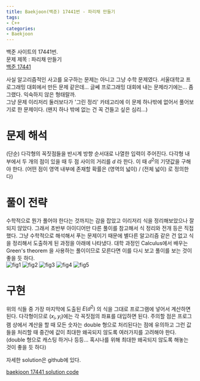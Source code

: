 ```yaml
---
title: Baekjoon(백준) 17441번 - 파리채 만들기
tags:
- C++
categories:
- Baekjoon
---
```


백준 사이트의 17441번.  
문제 제목 : 파리채 만들기  
[백준 17441](https://www.acmicpc.net/problem/17441)  
  
	
사실 알고리즘적인 사고를 요구하는 문제는 아니고 그냥 수학 문제였다. 서울대학교 프로그래밍 대회에서 만든 문제 같은데... 글쎄 프로그래밍 대회에 내는 문제라기에는... 좀 그랬다. 익숙하지 않은 형태랄까.  
그냥 문제 이리저리 둘러보다가 '그린 정리' 카테고리에 이 문제 하나밖에 없어서 풀어보기로 한 문제이다. (왠지 하나 밖에 없는 건 꼭 건들고 싶은 심리...)
# 문제 해석
(단순) 다각형의 꼭짓점들을 반시계 방향 순서대로 나열한 입력이 주어진다. 다각형 내부에서 두 개의 점이 있을 때 두 점 사이의 거리를 $d$ 라 한다. 이 때 $d^2$의 기댓값을 구해야 한다. (어떤 점이 영역 내부에 존재할 확률은 (영역의 넓이) / (전체 넓이) 로 정의한다)
# 풀이 전략 
수학적으로 뭔가 풀어야 한다는 것까지는 감을 잡았고 이리저리 식을 정리해보았으나 잘 되지 않았다. 그래서 초반부 아이디어만 다른 풀이를 참고해서 식 정리와 전개 등은 직접 했다. 그냥 수학적으로 해석해서 푸는 문제이기 때문에 별다른 알고리즘 같은 건 없고 식을 정리해서 도출하게 된 과정을 아래에 나타냈다. 대학 과정인 Calculus에서 배우는 Green's theorem 을 사용하는 풀이이므로 모른다면 이를 다시 보고 풀이를 보는 것이 좋을 듯 하다.  
![fig1](https://user-images.githubusercontent.com/83265598/151318793-7feea2dd-8e0b-4885-946c-aa134a55fdf0.jpeg)
![fig2](https://user-images.githubusercontent.com/83265598/151318807-9b25574e-b182-4f59-8ac9-7ee2f84e7f22.jpeg)
![fig3](https://user-images.githubusercontent.com/83265598/151318818-1600c513-f8b9-4e93-aa49-ad1fd8771d6e.jpeg)
![fig4](https://user-images.githubusercontent.com/83265598/151318829-2664c04d-b62c-49e2-bf4f-caeb0bd413c6.jpeg)
![fig5](https://user-images.githubusercontent.com/83265598/151318843-dae40cf0-8926-4ecf-b740-d15a3051ff5c.jpeg)
# 구현
위의 식들 중 가장 마지막에 도출된 $E(d^2)$ 의 식을 그대로 프로그램에 넣어서 계산하면 된다. 다각형이므로 $(x_i, y_i)$에는 각 꼭짓점의 좌표를 대입하면 된다. 주의할 점은 프로그램 상에서 계산을 할 때 모든 숫자는 double 형으로 처리된다는 점에 유의하고 그런 값들을 처리할 때 중간에 값이 최대한 왜곡되지 않도록 여러가지를 고려해야 한다. (double 형으로 캐스팅 하거나 등등... 혹시나를 위해 최대한 왜곡되지 않도록 해놓는 것이 좋을 듯 하다)

자세한 solution은 github에 있다.

[baekjoon 17441 solution code](https://github.com/dhkwon03/programming_problem_practice/blob/1225874d754a6feaf82ecb0af9ba8b0a9aef30f8/c_problems/baekjoon/17441/main.cpp)

